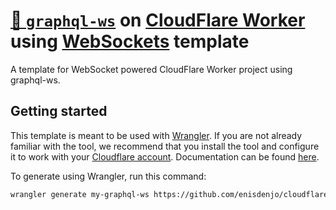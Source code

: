 # [🚡 `graphql-ws`](https://github.com/enisdenjo/graphql-ws) on [CloudFlare Worker](https://workers.cloudflare.com/) using [WebSockets](https://developers.cloudflare.com/workers/runtime-apis/websockets) template

A template for WebSocket powered CloudFlare Worker project using graphql-ws.

## Getting started

This template is meant to be used with [Wrangler](https://github.com/cloudflare/wrangler). If you are not already familiar with the tool, we recommend that you install the tool and configure it to work with your [Cloudflare account](https://dash.cloudflare.com). Documentation can be found [here](https://developers.cloudflare.com/workers/tooling/wrangler/).

To generate using Wrangler, run this command:

```bash
wrangler generate my-graphql-ws https://github.com/enisdenjo/cloudflare-worker-graphql-ws-template
```
